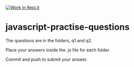 [![Work in Repl.it](https://classroom.github.com/assets/work-in-replit-14baed9a392b3a25080506f3b7b6d57f295ec2978f6f33ec97e36a161684cbe9.svg)](https://classroom.github.com/online_ide?assignment_repo_id=3564174&assignment_repo_type=AssignmentRepo)
# javascript-practise-questions

The questions are in the folders, q1 and q2.

Place your answers inside the .js file for each folder.

Commit and push to submit your answer.